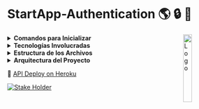 # StartApp-Authentication :earth_americas: :lock: :key:
<img alt="Logo" align="right" src="https://encrypted-tbn0.gstatic.com/images?q=tbn:ANd9GcTu1tfJ2N0SENG9G86Avbt6qN59vXLDAFYggA5IrspoOX4Q_irRB18laR-At4dTKZyG6VI&usqp=CAU" width="20%" />

<details>
  <summary><strong>Comandos para Inicializar</strong></summary>

### Comando para instalar paquetes
npm install  
### Comando para correr aplicacion
node server.js --Comienza a escuchar en el puerto 8080--

</details>

<details>
    <summary><strong>Tecnologías Involucradas</strong></summary>

### Node.js
[![Node Version](https://img.shields.io/badge/Node-v15.8.0-green)](https://nodejs.org/docs/latest-v15.x/api/)
Es un entorno en tiempo de ejecución multiplataforma, de código abierto, para la capa del servidor basado en el lenguaje de programación JavaScript, asíncrono, con E/S de datos en una arquitectura orientada a eventos y basado en el motor V8 de Google
### Express
[![Express](https://img.shields.io/badge/Bcryptjs-v.4.17.1-ff69b4)](https://expressjs.com/es/) 
Es un marco de aplicación web de back-end para Node.js. Está diseñado para crear aplicaciones web y API. Se lo utiliza principalmente para hacer los HTTP requests
#### Carpetas donde se uso de la tecnología dentro de la aplicación:
* server.js
### Bcryptjs
[![Bcryptjs](https://img.shields.io/badge/Bcryptjs-v.2.4.3-blueviolet)](https://www.npmjs.com/package/bcryptjs)
Es un module de node.js que permite hacer encriptaciones. Se utiliza para encriptar el password recibido
#### Carpetas donde se uso de la tecnología dentro de la aplicación:
* app/controllers/auth.controller.js
### Jsonwebtoken
[![Jsonwebtoken](https://img.shields.io/badge/Jsonwebtoken-v.8.5.1-brightgreen)](https://www.npmjs.com/package/jsonwebtoken)
JSON Web Token es un estándar abierto basado en JSON propuesto por IETF para la creación de tokens de acceso que permiten la propagación de identidad y privilegios o claims. Se utiliza para la creación de Tokens. 
#### Carpetas donde se uso de la tecnología dentro de la aplicación:
* app/controllers/auth.controller.js
### Sequelize
[![Sequelize](https://img.shields.io/badge/Sequelize-v.6.6.5-green)](https://sequelize.org/)
Sequelize es un ORM de Node.js basado en promesas para Postgres, MySQL, MariaDB, SQLite y Microsoft SQL Server. Cuenta con un sólido soporte de transacciones, relaciones, carga ansiosa y perezosa, replicación de lectura y más. Se utiliza para interactuar con Postgres

#### Carpetas donde se uso de la tecnología dentro de la aplicación:
* app/models/index.js
* app/models/user.model.js
### PostgreSQL
[![PostgreSQL](https://img.shields.io/badge/PostgreSQL-v.8.7.1-important)](https://www.postgresql.org/)
 Es un sistema de gestión de bases de datos relacional orientado a objetos y de código abierto. 
### Nodemailer
[![Node Mailer](https://img.shields.io/badge/NodeMailer-v.6.7.0-red)](https://nodemailer.com/about/)

Es un módulo de Node.js que nos permite hacer él envió de correos electrónicos. Esto se utiliza en las siguientes ocasiones:  
* Cuando un usuario se registra de manera regular (Sin hacerlo mediante Google). En ese caso se le envía un correo de confirmación a su cuenta
* Cuando un usuario registrado de manera regular, desea cambiar su contraseña 

#### Carpetas donde se uso de la tecnología dentro de la aplicación:
* app/config/email.config.js
* app/controllers/auth.controller.js
</details>
<details>
    <summary><strong>Estructura de los Archivos</strong></summary>
    
La división de las carpetas esta de la siguiente manera:
#### Config
En esta carpeta en general se encuentran los archivos de configuración de los diferentes servicios y herramientas de usamos.
* Archivos de configuración de PostgreSQL
* Archivos de configuración de Nodemailer
* Archivos de configuración de Sequelize
* Llave para uso de JsonWebToken
#### Routes
Se declaran los Endpoints que se tienen y también se divide según a los recursos que tengamos
#### Middlewares
Esta parte del código nos ayudara para comunicarnos con otros paquetes, programas o funcionalidades específicas.
* Validaciones de correo electrónicos únicos
* Verificación de Token
* Verificación de Email con formato correcto
* Validacion de Sign Up
#### Controllers
Aqui se aplica toda la logica para los endpoints, que son redireccionados en la carpeta de **Routes**
* Maneja las acciones de Sign Up & Sign In
* Recovery de passwords
* Cambio de contraseñas
#### Models
Aqui se tienen modelos que representan exactamente lo que esta en la base de datos para que Sequelize haga uso de estos modelos para la interaccion con la DB. 
</details>

<details>
    <summary><strong>Arquitectura del Proyecto</strong></summary>

A través de rutas Express, el CORS como Middleware comprobará la solicitud HTTP que coincida con una ruta antes de llegar a la capa de seguridad.

La capa de seguridad incluye:

Middleware de autenticación JWT: verificar el registro, verificar el token
Si estos middlewares arrojan algún error, se enviará un mensaje como respuesta HTTP.

Los controladores interactúan con la base de datos PostgreSQL a través de Sequelize y envían una respuesta HTTP (token, información del usuario, datos basados ​​en roles que se encuentran en la base de datos del repositorio de Servicio de Datos) al cliente.

Podriamos decir que sigue una Arquitectura del Tipo MVC.
</details>

[API deploy on heroku]: https://startamericastogether.herokuapp.com/

🏡 [API Deploy on Heroku][API deploy on heroku]


[![Stake Holder](https://img.shields.io/badge/Cliente-StartAmericasTogether-blue)](https://www.startamericastogether.org/)